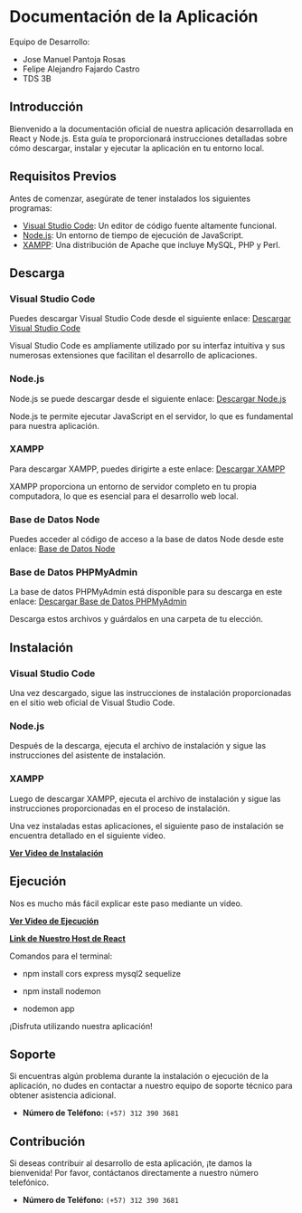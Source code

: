 # Documentación de la Aplicación

Equipo de Desarrollo:
- Jose Manuel Pantoja Rosas
- Felipe Alejandro Fajardo Castro
- TDS 3B

## Introducción

Bienvenido a la documentación oficial de nuestra aplicación desarrollada en React y Node.js. Esta guía te proporcionará instrucciones detalladas sobre cómo descargar, instalar y ejecutar la aplicación en tu entorno local.

## Requisitos Previos

Antes de comenzar, asegúrate de tener instalados los siguientes programas:

- [Visual Studio Code](https://code.visualstudio.com): Un editor de código fuente altamente funcional.
- [Node.js](https://nodejs.org): Un entorno de tiempo de ejecución de JavaScript.
- [XAMPP](https://www.apachefriends.org): Una distribución de Apache que incluye MySQL, PHP y Perl.

## Descarga

### Visual Studio Code

Puedes descargar Visual Studio Code desde el siguiente enlace: [Descargar Visual Studio Code](https://code.visualstudio.com)

Visual Studio Code es ampliamente utilizado por su interfaz intuitiva y sus numerosas extensiones que facilitan el desarrollo de aplicaciones.

### Node.js

Node.js se puede descargar desde el siguiente enlace: [Descargar Node.js](https://nodejs.org/en/download)

Node.js te permite ejecutar JavaScript en el servidor, lo que es fundamental para nuestra aplicación.

### XAMPP

Para descargar XAMPP, puedes dirigirte a este enlace: [Descargar XAMPP](https://www.apachefriends.org/es/download.html)

XAMPP proporciona un entorno de servidor completo en tu propia computadora, lo que es esencial para el desarrollo web local.

### Base de Datos Node

Puedes acceder al código de acceso a la base de datos Node desde este enlace: [Base de Datos Node](https://drive.google.com/drive/folders/1r2lMEi0m_HXt4ZWkvkJfvroj-nXcgbxr?)

### Base de Datos PHPMyAdmin

La base de datos PHPMyAdmin está disponible para su descarga en este enlace: [Descargar Base de Datos PHPMyAdmin](https://drive.google.com/file/d/1Ek1pxkoaq0RRnHLzTNAiRs17AtCCI_1z/view?usp=sharing)

Descarga estos archivos y guárdalos en una carpeta de tu elección.

## Instalación

### Visual Studio Code

Una vez descargado, sigue las instrucciones de instalación proporcionadas en el sitio web oficial de Visual Studio Code.

### Node.js

Después de la descarga, ejecuta el archivo de instalación y sigue las instrucciones del asistente de instalación.

### XAMPP

Luego de descargar XAMPP, ejecuta el archivo de instalación y sigue las instrucciones proporcionadas en el proceso de instalación.

Una vez instaladas estas aplicaciones, el siguiente paso de instalación se encuentra detallado en el siguiente video.

**[Ver Video de Instalación](https://youtu.be/iHJnM2fN6xI?si=aAXiUbw2WzRRd3LN)**


## Ejecución

Nos es mucho más fácil explicar este paso mediante un video.

**[Ver Video de Ejecución](https://youtu.be/QhxqlPuLePo)**

**[Link de Nuestro Host de React](https://neonwaac.000webhostapp.com)**

Comandos para el terminal:

- npm install cors express mysql2 sequelize

- npm install nodemon

- nodemon app


¡Disfruta utilizando nuestra aplicación!

## Soporte

Si encuentras algún problema durante la instalación o ejecución de la aplicación, no dudes en contactar a nuestro equipo de soporte técnico para obtener asistencia adicional.

- **Número de Teléfono:** `(+57) 312 390 3681`

## Contribución

Si deseas contribuir al desarrollo de esta aplicación, ¡te damos la bienvenida! Por favor, contáctanos directamente a nuestro número telefónico.

- **Número de Teléfono:** `(+57) 312 390 3681`
